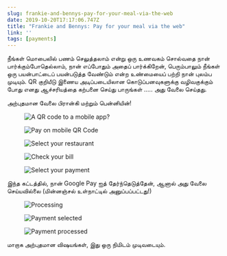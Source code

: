 ```yaml
---
slug: frankie-and-bennys-pay-for-your-meal-via-the-web
date: 2019-10-20T17:17:06.747Z
title: "Frankie and Bennys: Pay for your meal via the web"
link: ''
tags: [payments]
---
```


நீங்கள் மொபைலில் பணம் செலுத்தலாம் என்று ஒரு உணவகம் சொல்வதை நான் பார்க்கும்போதெல்லாம், நான் எப்போதும் அதைப் பார்க்கிறேன், பெரும்பாலும் நீங்கள் ஒரு பயன்பாட்டைப் பயன்படுத்த வேண்டும் என்ற உண்மையைப் பற்றி நான் புலம்ப முடியும். QR குறியீடு இணைய அடிப்படையிலான கொடுப்பனவுகளுக்கு வழிவகுக்கும் போது எனது ஆச்சரியத்தை கற்பனை செய்து பாருங்கள் ..... அது வேலை செய்தது.

அற்புதமான வேலை பிரான்கி மற்றும் பென்னியின்!

<figure><img src="/images/2019-10-20-frankie-and-bennys-pay-for-your-meal-via-the-web-0.jpeg" alt="A QR code to a mobile app?"></figure>

<figure><img src="/images/2019-10-20-frankie-and-bennys-pay-for-your-meal-via-the-web-1.jpeg" alt="Pay on mobile QR Code"></figure>

<figure><img src="/images/2019-10-20-frankie-and-bennys-pay-for-your-meal-via-the-web-2.jpeg" alt="Select your restaurant"></figure>

<figure><img src="/images/2019-10-20-frankie-and-bennys-pay-for-your-meal-via-the-web-3.jpeg" alt="Check your bill"></figure>

<figure><img src="/images/2019-10-20-frankie-and-bennys-pay-for-your-meal-via-the-web-4.jpeg" alt="Select your payment"></figure>

இந்த கட்டத்தில், நான் Google Pay ஐத் தேர்ந்தெடுத்தேன், ஆனால் அது வேலை செய்யவில்லை (மின்னஞ்சல் உள்நாட்டில் அனுப்பப்பட்டது!)

<figure><img src="/images/2019-10-20-frankie-and-bennys-pay-for-your-meal-via-the-web-5.jpeg" alt="Processing"></figure>

<figure><img src="/images/2019-10-20-frankie-and-bennys-pay-for-your-meal-via-the-web-6.jpeg" alt="Payment selected"></figure>

<figure><img src="/images/2019-10-20-frankie-and-bennys-pay-for-your-meal-via-the-web-7.jpeg" alt="Payment processed"></figure>

மாறாக அற்புதமான விஷயங்கள், இது ஒரு நிமிடம் முடிவடையும்.

